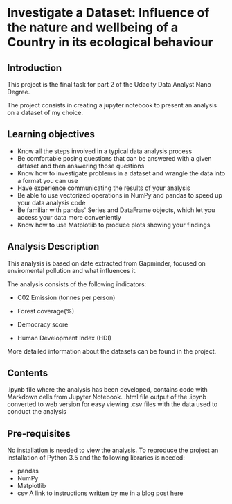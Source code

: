 # Investigate a Dataset: Influence of the nature and wellbeing of a Country in its ecological behaviour

## Introduction 
This project is the final task for part 2 of the Udacity Data Analyst Nano Degree. 

The project consists in creating a jupyter notebook to present an analysis on a dataset of my choice.

## Learning objectives
- Know all the steps involved in a typical data analysis process
- Be comfortable posing questions that can be answered with a given dataset and then answering those questions
- Know how to investigate problems in a dataset and wrangle the data into a format you can use
- Have experience communicating the results of your analysis
- Be able to use vectorized operations in NumPy and pandas to speed up your data analysis code
- Be familiar with pandas' Series and DataFrame objects, which let you access your data more conveniently
- Know how to use Matplotlib to produce plots showing your findings

## Analysis Description

This analysis is based on date extracted from Gapminder, focused on enviromental pollution and what influences it.

The analysis consists of the following indicators:

- C02 Emission (tonnes per person)

- Forest coverage(%)

- Democracy score

- Human Development Index (HDI)

More detailed information about the datasets can be found in the project. 

## Contents
.ipynb file where the analysis has been developed, contains code with Markdown cells from Jupyter Notebook.
.html file output of the .ipynb converted to web version for easy viewing
.csv files with the data used to conduct the analysis

## Pre-requisites
No installation is needed to view the analysis. 
To reproduce the project an installation of Python 3.5 and the following libraries is needed:
- pandas
- NumPy
- Matplotlib
- csv
A link to instructions written by me in a blog post [here](https://medium.com/swlh/setting-up-a-python-postgres-environment-for-data-science-abd6503c7d0a)
